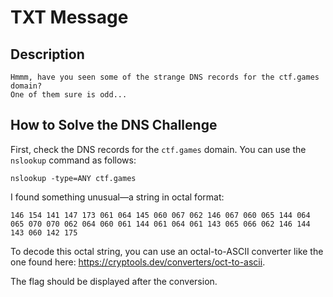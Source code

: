 # TXT Message

## Description
```
Hmmm, have you seen some of the strange DNS records for the ctf.games domain? 
One of them sure is odd...
```


## How to Solve the DNS Challenge

First, check the DNS records for the `ctf.games` domain. You can use the `nslookup` command as follows:

```
nslookup -type=ANY ctf.games
```

I found something unusual—a string in octal format:
```
146 154 141 147 173 061 064 145 060 067 062 146 067 060 065 144 064 065 070 070 062 064 060 061 144 061 064 061 143 065 066 062 146 144 143 060 142 175
```

To decode this octal string, you can use an octal-to-ASCII converter like the one found here: https://cryptools.dev/converters/oct-to-ascii.

The flag should be displayed after the conversion.